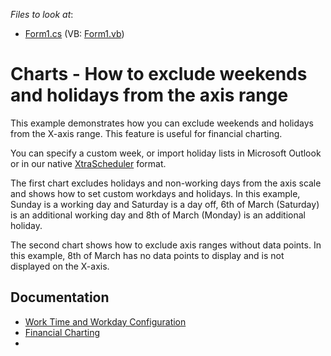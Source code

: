 <!-- default file list -->
*Files to look at*:

* [Form1.cs](./CS/WeekendsExclusion/Form1.cs) (VB: [Form1.vb](./VB/WeekendsExclusion/Form1.vb))
<!-- default file list end -->
# Charts - How to exclude weekends and holidays from the axis range

This example demonstrates how you can exclude weekends and holidays from the X-axis range. This feature is useful for financial charting.

You can specify a custom week, or import holiday lists in Microsoft Outlook or in our native [XtraScheduler](https://docs.devexpress.com/WindowsForms/1729/controls-and-libraries/scheduler/visual-elements/scheduler-control) format.

The first chart excludes holidays and non-working days from the axis scale and shows how to set custom workdays and holidays. In this example, Sunday is a working day and Saturday is a day off, 6th of March (Saturday) is an additional working day and 8th of March (Monday) is an additional holiday.

The second chart shows how to exclude axis ranges without data points. In this example, 8th of March has no data points to display and is not displayed on the X-axis.

## Documentation

- [Work Time and Workday Configuration](https://docs.devexpress.com/WindowsForms/16474/controls-and-libraries/chart-control/data-representation/work-time-and-workday-configuration)
- [Financial Charting](https://docs.devexpress.com/WindowsForms/8946/controls-and-libraries/chart-control/data-representation/financial-charting)
- []()